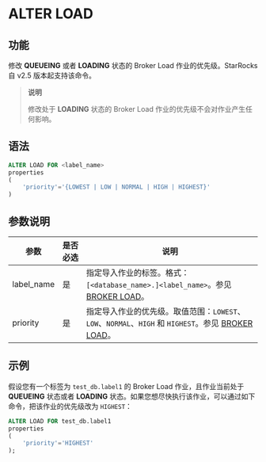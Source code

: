 # ALTER LOAD

## 功能

修改 **QUEUEING** 或者 **LOADING** 状态的 Broker Load 作业的优先级。StarRocks 自 v2.5 版本起支持该命令。

> **说明**
>
> 修改处于 **LOADING** 状态的 Broker Load 作业的优先级不会对作业产生任何影响。

## 语法

```SQL
ALTER LOAD FOR <label_name>
properties
(
    'priority'='{LOWEST | LOW | NORMAL | HIGH | HIGHEST}'
)
```

## 参数说明

| **参数**   | **是否必选** | **说明**                                                     |
| ---------- | ------------ | ------------------------------------------------------------ |
| label_name | 是           | 指定导入作业的标签。格式：`[<database_name>.]<label_name>`。参见 [BROKER LOAD](../data-manipulation/BROKER_LOAD.md#database_name-和-label_name)。 |
| priority   | 是           | 指定导入作业的优先级。取值范围：`LOWEST`、`LOW`、`NORMAL`、`HIGH` 和 `HIGHEST`。参见 [BROKER LOAD](../data-manipulation/BROKER_LOAD.md#opt_properties)。 |

## 示例

假设您有一个标签为 `test_db.label1` 的 Broker Load 作业，且作业当前处于 **QUEUEING** 状态或者 **LOADING** 状态。如果您想尽快执行该作业，可以通过如下命令，把该作业的优先级改为 `HIGHEST`：

```SQL
ALTER LOAD FOR test_db.label1
properties
(
    'priority'='HIGHEST'
);
```
